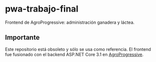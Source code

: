 # pwa-trabajo-final
Frontend de AgroProgressive: administración ganadera y láctea.

## Importante
Este repositorio está obsoleto y sólo se usa como referencia. El frontend fue fusionado con el backend ASP.NET Core 3.1 en [AgroProgressive].

[AgroProgressive]: https://github.com/ES94/AgroProgressive
